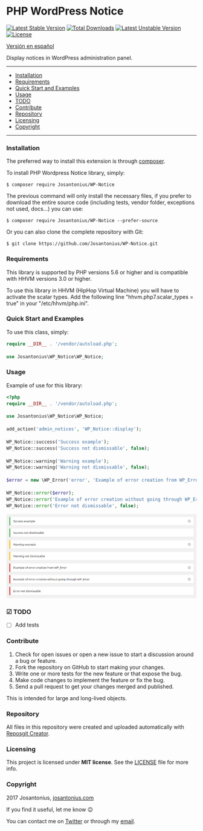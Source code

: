 # PHP WordPress Notice

[![Latest Stable Version](https://poser.pugx.org/josantonius/wp-notice/v/stable)](https://packagist.org/packages/josantonius/wp-notice) [![Total Downloads](https://poser.pugx.org/josantonius/wp-notice/downloads)](https://packagist.org/packages/josantonius/wp-notice) [![Latest Unstable Version](https://poser.pugx.org/josantonius/wp-notice/v/unstable)](https://packagist.org/packages/josantonius/wp-notice) [![License](https://poser.pugx.org/josantonius/wp-notice/license)](https://packagist.org/packages/josantonius/wp-notice)

[Versión en español](README-ES.md)

Display notices in WordPress administration panel.

---

- [Installation](#installation)
- [Requirements](#requirements)
- [Quick Start and Examples](#quick-start-and-examples)
- [Usage](#usage)
- [TODO](#todo)
- [Contribute](#contribute)
- [Repository](#repository)
- [Licensing](#licensing)
- [Copyright](#copyright)

---

### Installation

The preferred way to install this extension is through [composer](http://getcomposer.org/download/).

To install PHP Wordpress Notice library, simply:

    $ composer require Josantonius/WP-Notice

The previous command will only install the necessary files, if you prefer to download the entire source code (including tests, vendor folder, exceptions not used, docs...) you can use:

    $ composer require Josantonius/WP-Notice --prefer-source

Or you can also clone the complete repository with Git:

	$ git clone https://github.com/Josantonius/WP-Notice.git
	
### Requirements

This library is supported by PHP versions 5.6 or higher and is compatible with HHVM versions 3.0 or higher.

To use this library in HHVM (HipHop Virtual Machine) you will have to activate the scalar types. Add the following line "hhvm.php7.scalar_types = true" in your "/etc/hhvm/php.ini".

### Quick Start and Examples

To use this class, simply:

```php
require __DIR__ . '/vendor/autoload.php';

use Josantonius\WP_Notice\WP_Notice;
```
### Usage

Example of use for this library:

```php
<?php
require __DIR__ . '/vendor/autoload.php';

use Josantonius\WP_Notice\WP_Notice;

add_action('admin_notices', 'WP_Notice::display');

WP_Notice::success('Success example');
WP_Notice::success('Success not dismissable', false);

WP_Notice::warning('Warning example');
WP_Notice::warning('Warning not dismissable', false);

$error = new \WP_Error('error', 'Example of error creation from WP_Error');

WP_Notice::error($error);
WP_Notice::error('Example of error creation without going through WP_Error');
WP_Notice::error('Error not dismissable', false);
```

![image](resources/images/english-notices.png)

### ☑ TODO

- [ ] Add tests

### Contribute
1. Check for open issues or open a new issue to start a discussion around a bug or feature.
1. Fork the repository on GitHub to start making your changes.
1. Write one or more tests for the new feature or that expose the bug.
1. Make code changes to implement the feature or fix the bug.
1. Send a pull request to get your changes merged and published.

This is intended for large and long-lived objects.

### Repository

All files in this repository were created and uploaded automatically with [Reposgit Creator](https://github.com/Josantonius/BASH-Reposgit).

### Licensing

This project is licensed under **MIT license**. See the [LICENSE](LICENSE) file for more info.

### Copyright

2017 Josantonius, [josantonius.com](https://josantonius.com/)

If you find it useful, let me know :wink:

You can contact me on [Twitter](https://twitter.com/Josantonius) or through my [email](mailto:hello@josantonius.com).